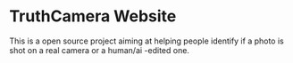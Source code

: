 # TruthCamera Website

This is a open source project aiming at helping people identify if a photo is shot on a real camera or a human/ai -edited one.